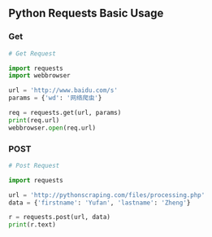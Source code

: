 ## Python Requests Basic Usage

### Get

```python
# Get Request

import requests
import webbrowser

url = 'http://www.baidu.com/s'
params = {'wd': '网络爬虫'}

req = requests.get(url, params)
print(req.url)
webbrowser.open(req.url)
```

### POST

```python
# Post Request

import requests

url = 'http://pythonscraping.com/files/processing.php'
data = {'firstname': 'Yufan', 'lastname': 'Zheng'}

r = requests.post(url, data)
print(r.text)

```